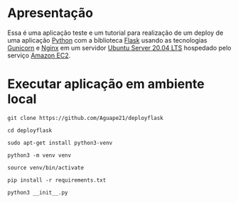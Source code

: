 # Apresentação

Essa é uma aplicação teste e um tutorial para realização de um deploy de uma aplicação [Python](https://www.python.org/ "Python") com a biblioteca [Flask](https://flask.palletsprojects.com/ "Flask") usando as tecnologias [Gunicorn](https://gunicorn.org/ "Gunicorn") e [Nginx](https://nginx.org/ "Nginx") em um servidor [Ubuntu Server 20.04 LTS](https://ubuntu.com/download/server "Ubuntu Server 20.04 LTS") hospedado pelo serviço [Amazon EC2](https://aws.amazon.com/pt/ec2/ "Amazon EC2").

# Executar aplicação em ambiente local

`git clone https://github.com/Aguape21/deployflask`

`cd deployflask`

`sudo apt-get install python3-venv`

`python3 -m venv venv`

`source venv/bin/activate`

`pip install -r requirements.txt`

`python3 __init__.py`
